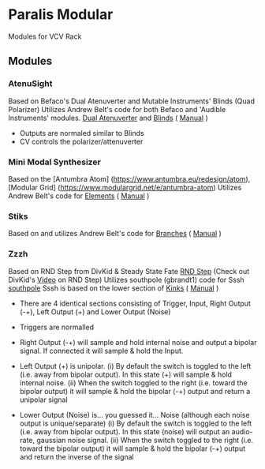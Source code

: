 # Paralis Modular

Modules for VCV Rack

## Modules

### AtenuSight
Based on Befaco's Dual Atenuverter and Mutable Instruments' Blinds (Quad Polarizer)
Utilizes Andrew Belt's code for both Befaco and 'Audible Instruments' modules.
[Dual Atenuverter](https://www.befaco.org/dual-atenuverter/) and
[Blinds](https://mutable-instruments.net/modules/blinds) ( [Manual](https://mutable-instruments.net/modules/blinds/manual/) )

- Outputs are normaled similar to Blinds
- CV controls the polarizer/attenuverter

### Mini Modal Synthesizer
Based on the [Antumbra Atom] (https://www.antumbra.eu/redesign/atom), [Modular Grid] (https://www.modulargrid.net/e/antumbra-atom)
Utilizes Andrew Belt's code for [Elements](https://mutable-instruments.net/modules/elements) ( [Manual](https://mutable-instruments.net/modules/elements/manual/) )

### Stiks
Based on and utilizes Andrew Belt's code for [Branches](https://mutable-instruments.net/modules/branches) ( [Manual](https://mutable-instruments.net/modules/branches/manual/) )


### Zzzh
Based on RND Step from DivKid & Steady State Fate [RND Step](https://divkidvideo.com/rnd-step-the-third-divkid-eurorack-module/) (Check out DivKid's [Video](https://www.youtube.com/watch?v=hlcXvCN80jU) on RND Step)
Utilizes southpole (gbrandt1) code for Sssh [southpole](https://github.com/gbrandt1/southpole-vcvrack)
Sssh is based  on the lower section of [Kinks](https://mutable-instruments.net/modules/kinks) ( [Manual](https://mutable-instruments.net/modules/kinks/manual/) )

- There are 4 identical sections consisting of Trigger, Input, Right Output (-+), Left Output (+) and Lower Output (Noise)

- Triggers are normalled

- Right Output (-+) will sample and hold internal noise and output a bipolar signal. If connected it will sample & hold the Input.

- Left Output (+) is unipolar. 
  (i) By default the switch is toggled to the left (i.e. away from bipolar output). In this state (+) will sample & hold internal noise.
  (ii) When the switch toggled to the right (i.e. toward the bipolar output) it will sample & hold the bipolar (-+) output and return a unipolar signal

- Lower Output (Noise) is... you guessed it... Noise (although each noise output is unique/separate)
  (i) By default the switch is toggled to the left (i.e. away from bipolar output). In this state (noise) will output an audio-rate, gaussian noise signal.
  (ii) When the switch toggled to the right (i.e. toward the bipolar output) it will sample & hold the bipolar (-+) output and return the inverse of the signal

